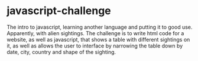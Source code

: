 # javascript-challenge
The intro to javascript, learning another language and putting it to good use. Apparently, with alien sightings. 
The challenge is to write html code for a website, as well as javascript, that shows a table with different sightings on it, as well as allows the user to interface by narrowing the table down by date, city, country and shape of the sighting. 

